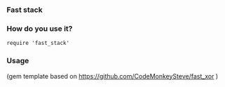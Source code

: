 ### Fast stack


### How do you use it?

    require 'fast_stack'

### Usage


(gem template based on https://github.com/CodeMonkeySteve/fast_xor )
